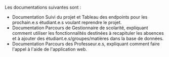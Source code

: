Les documentations suivantes sont : 
- Documentation Suivi du projet et Tableau des endpoints pour les prochain.e.s étudiant.e.s voulant reprendre le projet.
- Documentation Parcours de Gestionnaire de scolarité, expliquant comment utiliser les fonctionnalités destinées à recapituler les absences et à ajouter des étudiant.e.s/groupes/matières dans la base de données. 
- Documentation Parcours des Professeur.e.s, expliquant comment faire l'appel à l'aide de l'application web. 

